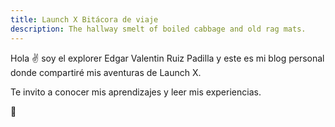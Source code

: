 ```yaml
---
title: Launch X Bitácora de viaje
description: The hallway smelt of boiled cabbage and old rag mats.
---
```


Hola ✌️  soy el explorer Edgar Valentin Ruiz Padilla y este es mi blog personal donde compartiré mis aventuras de Launch X.

Te invito a conocer mis aprendizajes y leer mis experiencias.

🚀
